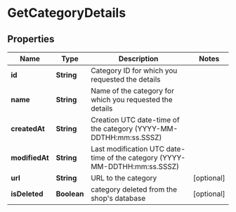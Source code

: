 
# GetCategoryDetails

## Properties
Name | Type | Description | Notes
------------ | ------------- | ------------- | -------------
**id** | **String** | Category ID for which you requested the details | 
**name** | **String** | Name of the category for which you requested the details | 
**createdAt** | **String** | Creation UTC date-time of the category (YYYY-MM-DDTHH:mm:ss.SSSZ) | 
**modifiedAt** | **String** | Last modification UTC date-time of the category (YYYY-MM-DDTHH:mm:ss.SSSZ) | 
**url** | **String** | URL to the category |  [optional]
**isDeleted** | **Boolean** | category deleted from the shop&#39;s database |  [optional]



